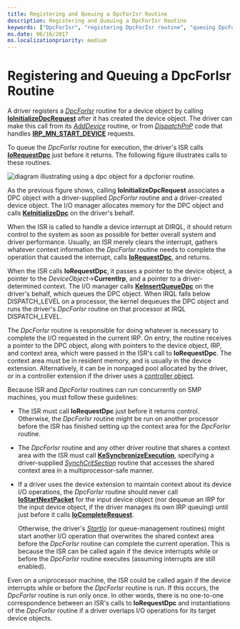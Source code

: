 ```yaml
---
title: Registering and Queuing a DpcForIsr Routine
description: Registering and Queuing a DpcForIsr Routine
keywords: ["DpcForIsr", "registering DpcForIsr routine", "queuing DpcForIsr routine"]
ms.date: 06/16/2017
ms.localizationpriority: medium
---
```


# Registering and Queuing a DpcForIsr Routine





A driver registers a [*DpcForIsr*](/windows-hardware/drivers/ddi/wdm/nc-wdm-io_dpc_routine) routine for a device object by calling [**IoInitializeDpcRequest**](/windows-hardware/drivers/ddi/wdm/nf-wdm-ioinitializedpcrequest) after it has created the device object. The driver can make this call from its [*AddDevice*](/windows-hardware/drivers/ddi/wdm/nc-wdm-driver_add_device) routine, or from [*DispatchPnP*](/windows-hardware/drivers/ddi/wdm/nc-wdm-driver_dispatch) code that handles [**IRP\_MN\_START\_DEVICE**](./irp-mn-start-device.md) requests.

To queue the *DpcForIsr* routine for execution, the driver's ISR calls [**IoRequestDpc**](/windows-hardware/drivers/ddi/wdm/nf-wdm-iorequestdpc) just before it returns. The following figure illustrates calls to these routines.

![diagram illustrating using a dpc object for a dpcforisr routine.](images/3dpcisr.png)

As the previous figure shows, calling **IoInitializeDpcRequest** associates a DPC object with a driver-supplied *DpcForIsr* routine and a driver-created device object. The I/O manager allocates memory for the DPC object and calls [**KeInitializeDpc**](/windows-hardware/drivers/ddi/wdm/nf-wdm-keinitializedpc) on the driver's behalf.

When the ISR is called to handle a device interrupt at DIRQL, it should return control to the system as soon as possible for better overall system and driver performance. Usually, an ISR merely clears the interrupt, gathers whatever context information the *DpcForIsr* routine needs to complete the operation that caused the interrupt, calls [**IoRequestDpc**](/windows-hardware/drivers/ddi/wdm/nf-wdm-iorequestdpc), and returns.

When the ISR calls **IoRequestDpc**, it passes a pointer to the device object, a pointer to the *DeviceObject*-&gt;**CurrentIrp**, and a pointer to a driver-determined context. The I/O manager calls [**KeInsertQueueDpc**](/windows-hardware/drivers/ddi/wdm/nf-wdm-keinsertqueuedpc) on the driver's behalf, which queues the DPC object. When IRQL falls below DISPATCH\_LEVEL on a processor, the kernel dequeues the DPC object and runs the driver's *DpcForIsr* routine on that processor at IRQL DISPATCH\_LEVEL.

The *DpcForIsr* routine is responsible for doing whatever is necessary to complete the I/O requested in the current IRP. On entry, the routine receives a pointer to the DPC object, along with pointers to the device object, IRP, and context area, which were passed in the ISR's call to **IoRequestDpc**. The context area must be in resident memory, and is usually in the device extension. Alternatively, it can be in nonpaged pool allocated by the driver, or in a controller extension if the driver uses a [controller object](./introduction-to-controller-objects.md).

Because ISR and *DpcForIsr* routines can run concurrently on SMP machines, you must follow these guidelines:

-   The ISR must call **IoRequestDpc** just before it returns control. Otherwise, the *DpcForIsr* routine might be run on another processor before the ISR has finished setting up the context area for the *DpcForIsr* routine.

-   The *DpcForIsr* routine and any other driver routine that shares a context area with the ISR must call [**KeSynchronizeExecution**](/windows-hardware/drivers/ddi/wdm/nf-wdm-kesynchronizeexecution), specifying a driver-supplied [*SynchCritSection*](/windows-hardware/drivers/ddi/wdm/nc-wdm-ksynchronize_routine) routine that accesses the shared context area in a multiprocessor-safe manner.

-   If a driver uses the device extension to maintain context about its device I/O operations, the *DpcForIsr* routine should never call [**IoStartNextPacket**](/windows-hardware/drivers/ddi/ntifs/nf-ntifs-iostartnextpacket) for the input device object (nor dequeue an IRP for the input device object, if the driver manages its own IRP queuing) until just before it calls [**IoCompleteRequest**](/windows-hardware/drivers/ddi/wdm/nf-wdm-iocompleterequest).

    Otherwise, the driver's [*StartIo*](/windows-hardware/drivers/ddi/wdm/nc-wdm-driver_startio) (or queue-management routines) might start another I/O operation that overwrites the shared context area before the *DpcForIsr* routine can complete the current operation. This is because the ISR can be called again if the device interrupts while or before the *DpcForIsr* routine executes (assuming interrupts are still enabled).

Even on a uniprocessor machine, the ISR could be called again if the device interrupts while or before the *DpcForIsr* routine is run. If this occurs, the *DpcForIsr* routine is run only once. In other words, there is no one-to-one correspondence between an ISR's calls to **IoRequestDpc** and instantiations of the *DpcForIsr* routine if a driver overlaps I/O operations for its target device objects.

 

